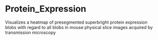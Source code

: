 # Protein_Expression
Visualizes a heatmap of presegmented superbright protein expression blobs with regard to all blobs in mouse physical slice images acquired by transmission microscopy
